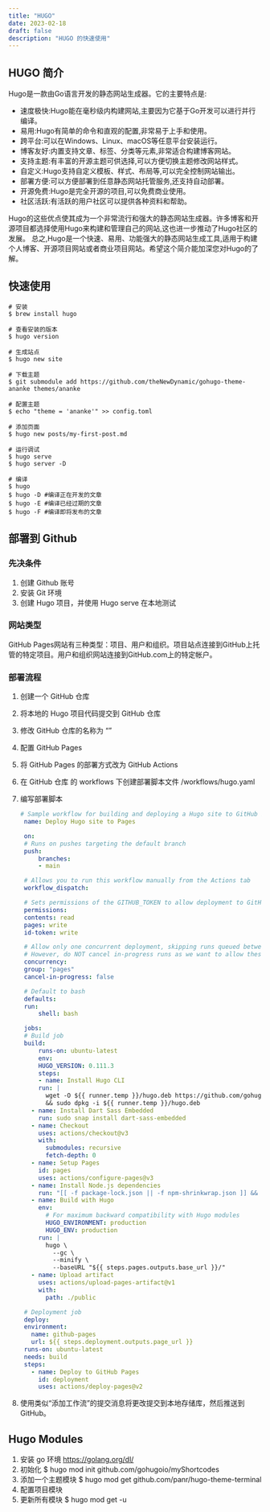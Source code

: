 ```yaml
---
title: "HUGO"
date: 2023-02-18
draft: false
description: "HUGO 的快速使用"
---
```


## HUGO 简介  

Hugo是一款由Go语言开发的静态网站生成器。它的主要特点是:  

* 速度极快:Hugo能在毫秒级内构建网站,主要因为它基于Go开发可以进行并行编译。
* 易用:Hugo有简单的命令和直观的配置,非常易于上手和使用。
* 跨平台:可以在Windows、Linux、macOS等任意平台安装运行。
* 博客友好:内置支持文章、标签、分类等元素,非常适合构建博客网站。
* 支持主题:有丰富的开源主题可供选择,可以方便切换主题修改网站样式。
* 自定义:Hugo支持自定义模板、样式、布局等,可以完全控制网站输出。
* 部署方便:可以方便部署到任意静态网站托管服务,还支持自动部署。
* 开源免费:Hugo是完全开源的项目,可以免费商业使用。
* 社区活跃:有活跃的用户社区可以提供各种资料和帮助。  

Hugo的这些优点使其成为一个非常流行和强大的静态网站生成器。许多博客和开源项目都选择使用Hugo来构建和管理自己的网站,这也进一步推动了Hugo社区的发展。
总之,Hugo是一个快速、易用、功能强大的静态网站生成工具,适用于构建个人博客、开源项目网站或者商业项目网站。希望这个简介能加深您对Hugo的了解。

## 快速使用  

``` shell
# 安装
$ brew install hugo

# 查看安装的版本 
$ hugo version

# 生成站点
$ hugo new site 

# 下载主题
$ git submodule add https://github.com/theNewDynamic/gohugo-theme-ananke themes/ananke

# 配置主题
$ echo "theme = 'ananke'" >> config.toml

# 添加页面 
$ hugo new posts/my-first-post.md

# 运行调试
$ hugo serve
$ hugo server -D

# 编译
$ hugo
$ hugo -D #编译正在开发的文章
$ hugo -E #编译已经过期的文章
$ hugo -F #编译即将发布的文章
```  

## 部署到 Github  

### 先决条件

1. 创建 Github 账号  
2. 安装 Git 环境
3. 创建 Hugo 项目，并使用 Hugo serve 在本地测试  

### 网站类型  

GitHub Pages网站有三种类型：项目、用户和组织。项目站点连接到GitHub上托管的特定项目。用户和组织网站连接到GitHub.com上的特定帐户。

### 部署流程  

1. 创建一个 GitHub 仓库  
2. 将本地的 Hugo 项目代码提交到 GitHub 仓库
3. 修改 GitHub 仓库的名称为 “”
4. 配置 GitHub Pages  
5. 将 GitHub Pages 的部署方式改为 GitHub Actions  
6. 在 GitHub 仓库 的 workflows 下创建部署脚本文件 /workflows/hugo.yaml  
7. 编写部署脚本
   ``` yaml
   # Sample workflow for building and deploying a Hugo site to GitHub Pages
    name: Deploy Hugo site to Pages

    on:
    # Runs on pushes targeting the default branch
    push:
        branches:
        - main

    # Allows you to run this workflow manually from the Actions tab
    workflow_dispatch:

    # Sets permissions of the GITHUB_TOKEN to allow deployment to GitHub Pages
    permissions:
    contents: read
    pages: write
    id-token: write

    # Allow only one concurrent deployment, skipping runs queued between the run in-progress and latest queued.
    # However, do NOT cancel in-progress runs as we want to allow these production deployments to complete.
    concurrency:
    group: "pages"
    cancel-in-progress: false

    # Default to bash
    defaults:
    run:
        shell: bash

    jobs:
    # Build job
    build:
        runs-on: ubuntu-latest
        env:
        HUGO_VERSION: 0.111.3
        steps:
        - name: Install Hugo CLI
        run: |
          wget -O ${{ runner.temp }}/hugo.deb https://github.com/gohugoio/hugo/releases/download/v${HUGO_VERSION}/hugo_extended_${HUGO_VERSION}_linux-amd64.deb \
          && sudo dpkg -i ${{ runner.temp }}/hugo.deb          
      - name: Install Dart Sass Embedded
        run: sudo snap install dart-sass-embedded
      - name: Checkout
        uses: actions/checkout@v3
        with:
          submodules: recursive
          fetch-depth: 0
      - name: Setup Pages
        id: pages
        uses: actions/configure-pages@v3
      - name: Install Node.js dependencies
        run: "[[ -f package-lock.json || -f npm-shrinkwrap.json ]] && npm ci || true"
      - name: Build with Hugo
        env:
          # For maximum backward compatibility with Hugo modules
          HUGO_ENVIRONMENT: production
          HUGO_ENV: production
        run: |
          hugo \
            --gc \
            --minify \
            --baseURL "${{ steps.pages.outputs.base_url }}/"          
      - name: Upload artifact
        uses: actions/upload-pages-artifact@v1
        with:
          path: ./public

    # Deployment job
    deploy:
    environment:
      name: github-pages
      url: ${{ steps.deployment.outputs.page_url }}
    runs-on: ubuntu-latest
    needs: build
    steps:
      - name: Deploy to GitHub Pages
        id: deployment
        uses: actions/deploy-pages@v2
   ```

8. 使用类似“添加工作流”的提交消息将更改提交到本地存储库，然后推送到GitHub。

## Hugo Modules  

1. 安装 go 环境 https://golang.org/dl/  
2. 初始化 $ hugo mod init github.com/gohugoio/myShortcodes
3. 添加一个主题模块 $ hugo mod get github.com/panr/hugo-theme-terminal
4. 配置项目模块
5. 更新所有模块 $ hugo mod get -u 
